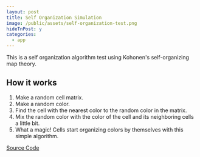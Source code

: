 ```yaml
---
layout: post
title: Self Organization Simulation
image: /public/assets/self-organization-test.png
hideTnPost: y
categories:
  - app
---
```


This is a self organization algorithm test using Kohonen's self-organizing map theory.

<!--more--> 

<div id="test-area"></div>

## How it works
1. Make a random cell matrix.
2. Make a random color.
3. Find the cell with the nearest color to the random color in the matrix.
4. Mix the random color with the color of the cell and its neighboring cells a little bit.
5. What a magic! Cells start organizing colors by themselves with this simple algorithm.


<a href="https://github.com/takasoft/self-organizing-simulation" target="_blank">Source Code</a> 

<script src="{{ site.baseurl }}/public/js/phaser.min.js"></script>
<script src="{{ site.baseurl }}/public/js/selfOrganizing.js"></script>
